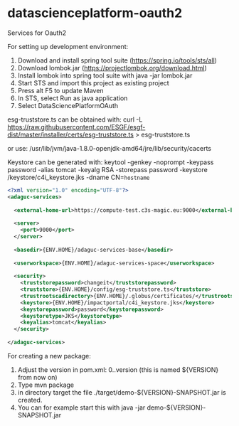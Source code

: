# datascienceplatform-oauth2
Services for Oauth2 

For setting up development environment:

1) Download and install spring tool suite (https://spring.io/tools/sts/all)
2) Download lombok.jar (https://projectlombok.org/download.html)
3) Install lombok into spring tool suite with java -jar lombok.jar
3) Start STS and import this project as existing project
4) Press alt F5 to update Maven
5) In STS, select Run as java application
6) Select DataSciencePlatformOAuth



esg-truststore.ts can be obtained with:
curl -L https://raw.githubusercontent.com/ESGF/esgf-dist/master/installer/certs/esg-truststore.ts > esg-truststore.ts

or use:
/usr/lib/jvm/java-1.8.0-openjdk-amd64/jre/lib/security/cacerts

Keystore can be generated with:
keytool -genkey -noprompt -keypass password -alias tomcat -keyalg RSA -storepass password -keystore /keystore/c4i_keystore.jks  -dname CN=`hostname`


```xml
<?xml version="1.0" encoding="UTF-8"?>
<adaguc-services>
    
  <external-home-url>https://compute-test.c3s-magic.eu:9000</external-home-url>
  
  <server>
    <port>9000</port>
  </server>
  
  <basedir>{ENV.HOME}/adaguc-services-base</basedir>
  
  <userworkspace>{ENV.HOME}/adaguc-services-space</userworkspace>
  
  <security>
    <truststorepassword>changeit</truststorepassword>
    <truststore>{ENV.HOME}/config/esg-truststore.ts</truststore>
    <trustrootscadirectory>{ENV.HOME}/.globus/certificates/</trustrootscadirectory>
    <keystore>{ENV.HOME}/impactportal/c4i_keystore.jks</keystore>
    <keystorepassword>password</keystorepassword>
    <keystoretype>JKS</keystoretype>
    <keyalias>tomcat</keyalias>
  </security>
   
</adaguc-services>
```


For creating a new package:

1) Adjust the version in pom.xml: 0.<sprint number>.version (this is named ${VERSION} from now on)
2) Type mvn package
3) in directory target the file ./target/demo-${VERSION}-SNAPSHOT.jar is created.
4) You can for example start this with java -jar demo-${VERSION}-SNAPSHOT.jar




